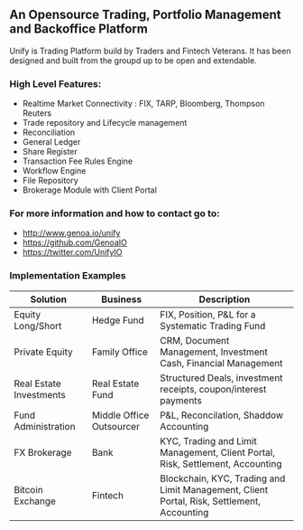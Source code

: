 ## An Opensource Trading, Portfolio Management and Backoffice Platform

Unify is Trading Platform build by Traders and Fintech Veterans. It has been designed and built from the groupd up to be open and extendable.

### High Level Features:
* Realtime Market Connectivity : FIX, TARP, Bloomberg, Thompson Reuters
* Trade repository and Lifecycle management
* Reconciliation
* General Ledger
* Share Register
* Transaction Fee Rules Engine
* Workflow Engine
* File Repository
* Brokerage Module with Client Portal

### For more information and how to contact go to:
* http://www.genoa.io/unify
* https://github.com/GenoaIO
* https://twitter.com/UnifyIO

### Implementation Examples
Solution | Business | Description
-------- | -------- | -----------
Equity Long/Short | Hedge Fund | FIX, Position, P&L for a Systematic Trading Fund
Private Equity | Family Office | CRM, Document Management, Investment Cash, Financial Management
Real Estate Investments | Real Estate Fund | Structured Deals, investment receipts, coupon/interest payments
Fund Administration | Middle Office Outsourcer | P&L, Reconcilation, Shaddow Accounting
FX Brokerage | Bank | KYC, Trading and Limit Management, Client Portal, Risk, Settlement, Accounting
Bitcoin Exchange | Fintech | Blockchain, KYC, Trading and Limit Management, Client Portal, Risk, Settlement, Accounting
